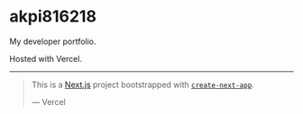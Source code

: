 # akpi816218

My developer portfolio.

Hosted with Vercel.

---

> This is a [Next.js](https://nextjs.org/) project bootstrapped with [`create-next-app`](https://github.com/vercel/next.js/tree/canary/packages/create-next-app).
>
> — Vercel
